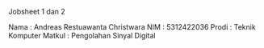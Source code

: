 Jobsheet 1 dan 2

Nama : Andreas Restuawanta Christwara
NIM : 5312422036
Prodi : Teknik Komputer
Matkul : Pengolahan Sinyal Digital
